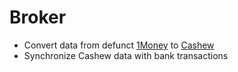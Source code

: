 # Broker

* Convert data from defunct [1Money](https://4pda.to/forum/index.php?showtopic=842977) to
  [Cashew](https://cashewapp.web.app/)
* Synchronize Cashew data with bank transactions
